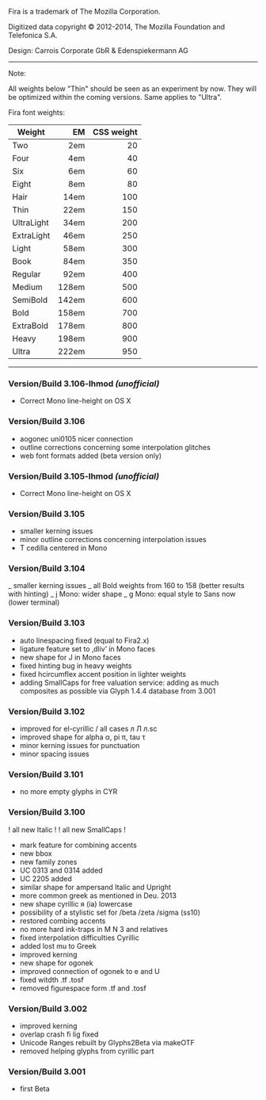 
Fira is a trademark of The Mozilla Corporation.

Digitized data copyright © 2012-2014, The Mozilla Foundation and Telefonica S.A.

Design: Carrois Corporate GbR & Edenspiekermann AG

--------------------

Note:

All weights below "Thin" should be seen as an experiment by now.
They will be optimized within the coming versions.
Same applies to "Ultra".


Fira font weights:

| Weight     | EM    | CSS weight |
| ---------- | -----:| ----------:|
| Two        | 2em   | 20         |
| Four       | 4em   | 40         |
| Six        | 6em   | 60         |
| Eight      | 8em   | 80         |
| Hair       | 14em  | 100        |
| Thin       | 22em  | 150        |
| UltraLight | 34em  | 200        |
| ExtraLight | 46em  | 250        |
| Light      | 58em  | 300        |
| Book       | 84em  | 350        |
| Regular    | 92em  | 400        |
| Medium     | 128em | 500        |
| SemiBold   | 142em | 600        |
| Bold       | 158em | 700        |
| ExtraBold  | 178em | 800        |
| Heavy      | 198em | 900        |
| Ultra      | 222em | 950        |

--------------------

### Version/Build 3.106-lhmod *(unofficial)*

- Correct Mono line-height on OS X

### Version/Build 3.106

- aogonec uni0105 nicer connection
- outline corrections concerning some interpolation glitches
- web font formats added (beta version only)

### Version/Build 3.105-lhmod *(unofficial)*

- Correct Mono line-height on OS X

### Version/Build 3.105

- smaller kerning issues
- minor outline corrections concerning interpolation issues
- T cedilla centered in Mono

### Version/Build  3.104

_ smaller kerning issues
_ all Bold weights from 160 to 158 (better results with hinting)
_ j Mono: wider shape
_ g Mono: equal style to Sans now (lower terminal)


### Version/Build 3.103

- auto linespacing fixed (equal to Fira2.x)
- ligature feature set to ‚dliv’ in Mono faces
- new shape for J in Mono faces
- fixed hinting bug in heavy weights
- fixed hcircumflex accent position in lighter weights
- adding SmallCaps for free valuation service: adding as much composites as possible via Glyph 1.4.4 database from 3.001


### Version/Build 3.102

- improved for el-cyrillic / all cases л Л л.sc
- improved shape for alpha α, pi π, tau τ
- minor kerning issues for punctuation
- minor spacing issues


### Version/Build 3.101

- no more empty glyphs in CYR


### Version/Build 3.100

! all new Italic !
! all new SmallCaps !

- mark feature for combining accents
- new bbox
- new family zones
- UC 0313 and 0314 added
- UC 2205 added
- similar shape for ampersand Italic and Upright
- more common greek as mentioned in Deu. 2013
- new shape cyrillic я (ia) lowercase
- possibility of a stylistic set for /beta /zeta /sigma (ss10)
- restored combing accents
- no more hard ink-traps in M N 3 and relatives
- fixed interpolation difficulties Cyrillic
- added lost mu to Greek
- improved kerning
- new shape for ogonek
- improved connection of ogonek to e and U
- fixed witdth .tf .tosf
- removed figurespace form .tf and .tosf

### Version/Build 3.002

- improved kerning
- overlap crash fi lig fixed
- Unicode Ranges rebuilt by Glyphs2Beta via makeOTF
- removed helping glyphs from cyrillic part

### Version/Build 3.001

- first Beta
